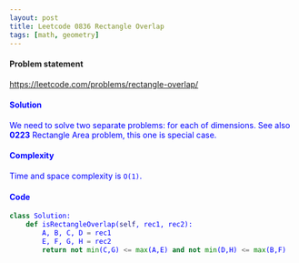 ```yaml
---
layout: post
title: Leetcode 0836 Rectangle Overlap
tags: [math, geometry]
---
```


#### Problem statement

<a href="https://leetcode.com/problems/rectangle-overlap/"> <font color = blue>https://leetcode.com/problems/rectangle-overlap/

#### Solution
We need to solve two separate problems: for each of dimensions. See also **0223** Rectangle Area problem, this one is special case.

#### Complexity
Time and space complexity is `O(1)`.

#### Code
```python
class Solution:
    def isRectangleOverlap(self, rec1, rec2):
        A, B, C, D = rec1
        E, F, G, H = rec2
        return not min(C,G) <= max(A,E) and not min(D,H) <= max(B,F)
```

